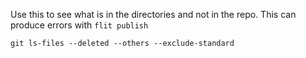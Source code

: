 Use this to see what is in the directories and not in the repo.
This can produce errors with `flit publish`

```
git ls-files --deleted --others --exclude-standard
```
